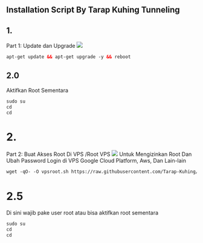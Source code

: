 ## Installation Script By Tarap Kuhing Tunneling
## 1.
Part 1: Update dan Upgrade
   <img src="https://img.shields.io/badge/Update%20Upgrade-green">
  ```html
apt-get update && apt-get upgrade -y && reboot
```

## 2.0
Aktifkan Root Sementara
  ```html
sudo su
cd
cd

```

# 2.
Part 2: Buat Akses Root Di VPS /Root VPS
  <img src="https://img.shields.io/badge/Akses_Root%20VPS-green">
Untuk Mengizinkan Root Dan Ubah Password Login di VPS Google Cloud Platform, Aws, Dan Lain-lain
   ```html
  wget -qO- -O vpsroot.sh https://raw.githubusercontent.com/Tarap-Kuhing/v/main/vpsroot.sh && bash vpsroot.sh
  ```

# 2.5
Di sini wajib pake user root atau bisa aktifkan root sementara
   ```html
sudo su
cd
cd
